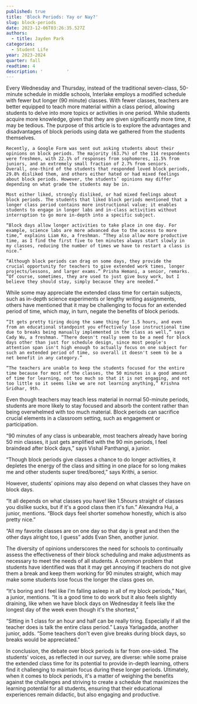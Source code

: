```yaml
---
published: true
title: 'Block Periods: Yay or Nay?'
slug: block-periods
date: 2023-12-06T03:26:35.527Z
authors:
  - title: Jayden Park
categories:
  - Student Life
year: 2023-2024
quarter: fall
readtime: 4
description: '         '
---
```


Every Wednesday and Thursday, instead of the traditional seven-class, 50-minute schedule in middle schools, Interlake employs a modified schedule with fewer but longer (90 minute) classes. With fewer classes, teachers are better equipped to teach more material within a class period, allowing students to delve into more topics or activities in one period. While students acquire more knowledge, given that they are given significantly more time, it may be tedious. The purpose of this article is to explore the advantages and disadvantages of block periods using data we gathered from the students themselves.

    Recently, a Google Form was sent out asking students about their opinions on block periods. The majority (63.7%) of the 114 respondents were freshmen, with 22.1% of responses from sophomores, 11.5% from juniors, and an extremely small fraction of 2.7% from seniors. Overall, one-third of the students that responded loved block periods, 29.8% disliked them, and others either hated or had mixed feelings about block periods. However, the students’ opinions may differ depending on what grade the students may be in.

    Most either liked, strongly disliked, or had mixed feelings about block periods. The students that liked block periods mentioned that a longer class period contains more instructional value; it enables students to engage in longer labs and in-class activities without interruption to go more in-depth into a specific subject.

    “Block days allow longer activities to take place in one day. For example, science labs are more advanced due to the access to more time,” explains Liam Ko, a freshman. “They also allow more productive time, as I find the first five to ten minutes always start slowly in my classes, reducing the number of times we have to restart a class is nice.”

    “Although block periods can drag on some days, they provide the crucial opportunity for teachers to give extended work times, longer projects/lessons, and larger exams.” Prisha Hemani, a senior, remarks. “Of course, sometimes, they are used to just give busy work, but I believe they should stay, simply because they are needed.”

While some may appreciate the extended class time for certain subjects, such as in-depth science experiments or lengthy writing assignments, others have mentioned that it may be challenging to focus for an extended period of time, which may, in turn, negate the benefits of block periods.

    “It gets pretty tiring doing the same thing for 1.5 hours, and even from an educational standpoint you effectively lose instructional time due to breaks being manually implemented in the class as well,” says Cady Wu, a freshman. “There doesn't really seem to be a need for block days other than just for schedule design, since most people's attention span isn't high enough to actually focus on one subject for such an extended period of time, so overall it doesn't seem to be a net benefit in any category.”

    “The teachers are unable to keep the students focused for the entire time because for most of the classes, the 50 minutes is a good amount of time for learning, not too much so that it is not engaging, and not too little so it seems like we are not learning anything,” Krishna Sridhar, 9th.

Even though teachers may teach less material in normal 50-minute periods, students are more likely to stay focused and absorb the content rather than being overwhelmed with too much material. Block periods can sacrifice crucial elements in a classroom setting, such as engagement or participation.

“90 minutes of any class is unbearable, most teachers already have boring 50 min classes, it just gets amplified with the 90 min periods, I feel braindead after block days,” says Vishal Panthangi, a junior.

“Though block periods give classes a chance to do longer activities, it depletes the energy of the class and sitting in one place for so long makes me and other students super tired/bored,” says Krithi, a senior.

However, students’ opinions may also depend on what classes they have on block days.

“It all depends on what classes you have! like 1.5hours straight of classes you dislike sucks, but if it's a good class then it's fun.” Alexandra Hui, a junior, mentions. “Block days feel shorter somehow honestly, which is also pretty nice.”

“All my favorite classes are on one day so that day is great and then the other days alright too, I guess” adds Evan Shen, another junior.

The diversity of opinions underscores the need for schools to continually assess the effectiveness of their block scheduling and make adjustments as necessary to meet the needs of all students. A common problem that students have identified was that it may get annoying if teachers do not give them a break and keep them working for 90 minutes straight, which may make some students lose focus the longer the class goes on.

“It's boring and I feel like I'm falling asleep in all of my block periods,” Nari, a junior, mentions. “It is a good time to do work but it also feels slightly draining, like when we have block days on Wednesday it feels like the longest day of the week even though it's the shortest,”

“Sitting in 1 class for an hour and half can be really tiring. Especially if all the teacher does is talk the entire class period.” Lasya Yarlagadda, another junior, adds. “Some teachers don't even give breaks during block days, so breaks would be appreciated.”

In conclusion, the debate over block periods is far from one-sided. The students' voices, as reflected in our survey, are diverse: while some praise the extended class time for its potential to provide in-depth learning, others find it challenging to maintain focus during these longer periods. Ultimately, when it comes to block periods, it's a matter of weighing the benefits against the challenges and striving to create a schedule that maximizes the learning potential for all students, ensuring that their educational experiences remain didactic, but also engaging and productive.
